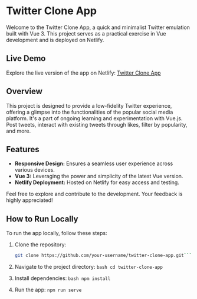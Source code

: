 # Twitter Clone App

Welcome to the Twitter Clone App, a quick and minimalist Twitter emulation built with Vue 3. This project serves as a practical exercise in Vue development and is deployed on Netlify.

## Live Demo

Explore the live version of the app on Netlify: [Twitter Clone App](https://main--roaring-cupcake-bdff25.netlify.app/)

## Overview

This project is designed to provide a low-fidelity Twitter experience, offering a glimpse into the functionalities of the popular social media platform. It's a part of ongoing learning and experimentation with Vue.js. Post tweets, interact with existing tweets through likes, filter by popularity, and more.

## Features

- **Responsive Design:** Ensures a seamless user experience across various devices.
- **Vue 3:** Leveraging the power and simplicity of the latest Vue version.
- **Netlify Deployment:** Hosted on Netlify for easy access and testing.

Feel free to explore and contribute to the development. Your feedback is highly appreciated!

## How to Run Locally

To run the app locally, follow these steps:

1. Clone the repository:
   ```bash
   git clone https://github.com/your-username/twitter-clone-app.git```

2. Navigate to the project directory:
```bash cd twitter-clone-app```

3. Install dependencies:
```bash npm install```

4. Run the app:
```npm run serve```